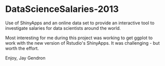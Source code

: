 DataScienceSalaries-2013
========================

Use of ShinyApps and an online data set to provide an interactive tool to investigate
salaries for data scientists around the world.

Most interesting for me during this project was working to get ggplot to work with the new
version of Rstudio's ShinyApps. It was challenging - but worth the effort.

Enjoy,
Jay Gendron

